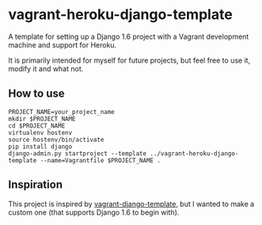 # vagrant-heroku-django-template

A template for setting up a Django 1.6 project with a Vagrant development
machine and support for Heroku.

It is primarily intended for myself for future projects, but feel free
to use it, modify it and what not.

## How to use

    PROJECT_NAME=your_project_name
    mkdir $PROJECT_NAME
    cd $PROJECT_NAME
    virtualenv hostenv
    source hostenv/bin/activate
    pip install django
    django-admin.py startproject --template ../vagrant-heroku-django-template --name=Vagrantfile $PROJECT_NAME .

## Inspiration

This project is inspired by [vagrant-django-template](https://github.com/torchbox/vagrant-django-template),
but I wanted to make a custom one (that supports Django 1.6 to begin with).

